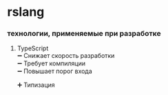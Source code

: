 # rslang
### технологии, применяемые при разработке
1. TypeScript  
    :heavy_minus_sign: Снижает скорость разработки  
    :heavy_minus_sign: Требует компиляции  
    :heavy_minus_sign: Повышает порог входа  
    
    :heavy_plus_sign: Типизация
